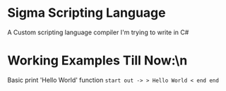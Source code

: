 # Sigma Scripting Language
A Custom scripting language compiler I'm trying to write in C#

# Working Examples Till Now:\n
Basic print 'Hello World' function
`start
    out -> > Hello World < end
 end
 `
